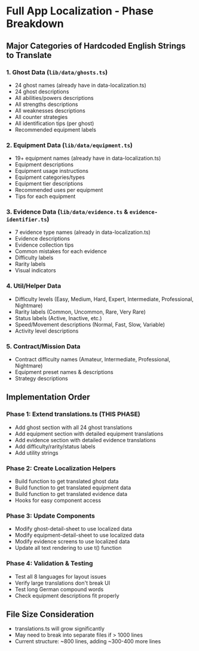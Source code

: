 # Full App Localization - Phase Breakdown

## Major Categories of Hardcoded English Strings to Translate

### 1. **Ghost Data** (`lib/data/ghosts.ts`)
- 24 ghost names (already have in data-localization.ts)
- 24 ghost descriptions
- All abilities/powers descriptions
- All strengths descriptions  
- All weaknesses descriptions
- All counter strategies
- All identification tips (per ghost)
- Recommended equipment labels

### 2. **Equipment Data** (`lib/data/equipment.ts`)
- 19+ equipment names (already have in data-localization.ts)
- Equipment descriptions
- Equipment usage instructions
- Equipment categories/types
- Equipment tier descriptions
- Recommended uses per equipment
- Tips for each equipment

### 3. **Evidence Data** (`lib/data/evidence.ts` & `evidence-identifier.ts`)
- 7 evidence type names (already in data-localization.ts)
- Evidence descriptions
- Evidence collection tips
- Common mistakes for each evidence
- Difficulty labels
- Rarity labels
- Visual indicators

### 4. **Util/Helper Data**
- Difficulty levels (Easy, Medium, Hard, Expert, Intermediate, Professional, Nightmare)
- Rarity labels (Common, Uncommon, Rare, Very Rare)
- Status labels (Active, Inactive, etc.)
- Speed/Movement descriptions (Normal, Fast, Slow, Variable)
- Activity level descriptions

### 5. **Contract/Mission Data**
- Contract difficulty names (Amateur, Intermediate, Professional, Nightmare)
- Equipment preset names & descriptions
- Strategy descriptions

## Implementation Order

### Phase 1: Extend translations.ts (THIS PHASE)
- Add ghost section with all 24 ghost translations
- Add equipment section with detailed equipment translations
- Add evidence section with detailed evidence translations
- Add difficulty/rarity/status labels
- Add utility strings

### Phase 2: Create Localization Helpers
- Build function to get translated ghost data
- Build function to get translated equipment data
- Build function to get translated evidence data
- Hooks for easy component access

### Phase 3: Update Components
- Modify ghost-detail-sheet to use localized data
- Modify equipment-detail-sheet to use localized data
- Modify evidence screens to use localized data
- Update all text rendering to use t() function

### Phase 4: Validation & Testing
- Test all 8 languages for layout issues
- Verify large translations don't break UI
- Test long German compound words
- Check equipment descriptions fit properly

## File Size Consideration
- translations.ts will grow significantly
- May need to break into separate files if > 1000 lines
- Current structure: ~800 lines, adding ~300-400 more lines
